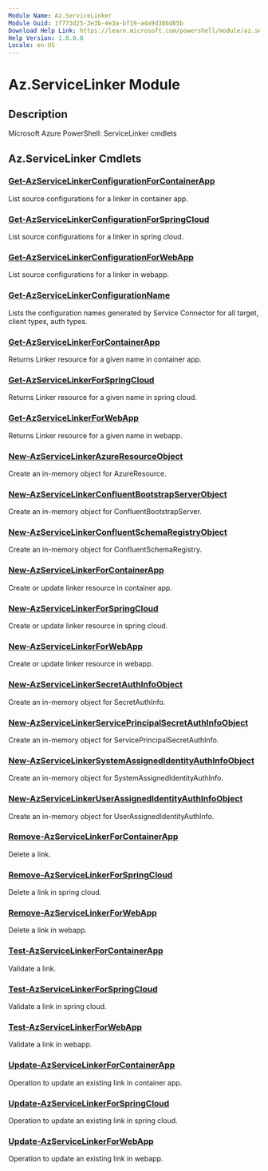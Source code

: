```yaml
---
Module Name: Az.ServiceLinker
Module Guid: 1f773d25-3e3b-4e3a-bf19-a4a9d386d65b
Download Help Link: https://learn.microsoft.com/powershell/module/az.servicelinker
Help Version: 1.0.0.0
Locale: en-US
---
```


# Az.ServiceLinker Module
## Description
Microsoft Azure PowerShell: ServiceLinker cmdlets

## Az.ServiceLinker Cmdlets
### [Get-AzServiceLinkerConfigurationForContainerApp](Get-AzServiceLinkerConfigurationForContainerApp.md)
List source configurations for a linker in container app.

### [Get-AzServiceLinkerConfigurationForSpringCloud](Get-AzServiceLinkerConfigurationForSpringCloud.md)
List source configurations for a linker in spring cloud.

### [Get-AzServiceLinkerConfigurationForWebApp](Get-AzServiceLinkerConfigurationForWebApp.md)
List source configurations for a linker in webapp.

### [Get-AzServiceLinkerConfigurationName](Get-AzServiceLinkerConfigurationName.md)
Lists the configuration names generated by Service Connector for all target, client types, auth types.

### [Get-AzServiceLinkerForContainerApp](Get-AzServiceLinkerForContainerApp.md)
Returns Linker resource for a given name in container app.

### [Get-AzServiceLinkerForSpringCloud](Get-AzServiceLinkerForSpringCloud.md)
Returns Linker resource for a given name in spring cloud.

### [Get-AzServiceLinkerForWebApp](Get-AzServiceLinkerForWebApp.md)
Returns Linker resource for a given name in webapp.

### [New-AzServiceLinkerAzureResourceObject](New-AzServiceLinkerAzureResourceObject.md)
Create an in-memory object for AzureResource.

### [New-AzServiceLinkerConfluentBootstrapServerObject](New-AzServiceLinkerConfluentBootstrapServerObject.md)
Create an in-memory object for ConfluentBootstrapServer.

### [New-AzServiceLinkerConfluentSchemaRegistryObject](New-AzServiceLinkerConfluentSchemaRegistryObject.md)
Create an in-memory object for ConfluentSchemaRegistry.

### [New-AzServiceLinkerForContainerApp](New-AzServiceLinkerForContainerApp.md)
Create or update linker resource in container app.

### [New-AzServiceLinkerForSpringCloud](New-AzServiceLinkerForSpringCloud.md)
Create or update linker resource in spring cloud.

### [New-AzServiceLinkerForWebApp](New-AzServiceLinkerForWebApp.md)
Create or update linker resource in webapp.

### [New-AzServiceLinkerSecretAuthInfoObject](New-AzServiceLinkerSecretAuthInfoObject.md)
Create an in-memory object for SecretAuthInfo.

### [New-AzServiceLinkerServicePrincipalSecretAuthInfoObject](New-AzServiceLinkerServicePrincipalSecretAuthInfoObject.md)
Create an in-memory object for ServicePrincipalSecretAuthInfo.

### [New-AzServiceLinkerSystemAssignedIdentityAuthInfoObject](New-AzServiceLinkerSystemAssignedIdentityAuthInfoObject.md)
Create an in-memory object for SystemAssignedIdentityAuthInfo.

### [New-AzServiceLinkerUserAssignedIdentityAuthInfoObject](New-AzServiceLinkerUserAssignedIdentityAuthInfoObject.md)
Create an in-memory object for UserAssignedIdentityAuthInfo.

### [Remove-AzServiceLinkerForContainerApp](Remove-AzServiceLinkerForContainerApp.md)
Delete a link.

### [Remove-AzServiceLinkerForSpringCloud](Remove-AzServiceLinkerForSpringCloud.md)
Delete a link in spring cloud.

### [Remove-AzServiceLinkerForWebApp](Remove-AzServiceLinkerForWebApp.md)
Delete a link in webapp.

### [Test-AzServiceLinkerForContainerApp](Test-AzServiceLinkerForContainerApp.md)
Validate a link.

### [Test-AzServiceLinkerForSpringCloud](Test-AzServiceLinkerForSpringCloud.md)
Validate a link in spring cloud.

### [Test-AzServiceLinkerForWebApp](Test-AzServiceLinkerForWebApp.md)
Validate a link in webapp.

### [Update-AzServiceLinkerForContainerApp](Update-AzServiceLinkerForContainerApp.md)
Operation to update an existing link in container app.

### [Update-AzServiceLinkerForSpringCloud](Update-AzServiceLinkerForSpringCloud.md)
Operation to update an existing link in spring cloud.

### [Update-AzServiceLinkerForWebApp](Update-AzServiceLinkerForWebApp.md)
Operation to update an existing link in webapp.

